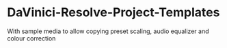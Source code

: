 # DaVinici-Resolve-Project-Templates
With sample media to allow copying preset scaling, audio equalizer and colour correction 
